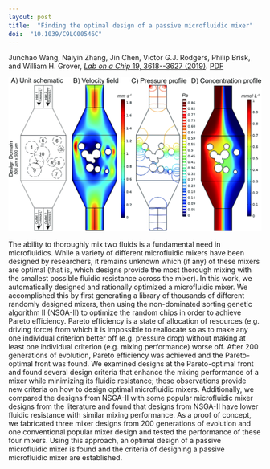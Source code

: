 ```yaml
---
layout: post
title:  "Finding the optimal design of a passive microfluidic mixer"
doi:  "10.1039/C9LC00546C"
---
```


Junchao Wang, Naiyin Zhang, Jin Chen, Victor G.J. Rodgers, Philip Brisk, and William H. Grover, [*Lab on a Chip* 19, 3618--3627 (2019)](https://pubs.rsc.org/en/content/articlelanding/2019/lc/c9lc00546c).  [PDF]("/assets/optimal-mixers.pdf")

<img src="/assets/optimal-mixers.gif">

The ability to thoroughly mix two fluids is a fundamental need in microfluidics. While a variety of different microfluidic mixers have been designed by researchers, it remains unknown which (if any) of these mixers are optimal (that is, which designs provide the most thorough mixing with the smallest possible fluidic resistance across the mixer). In this work, we automatically designed and rationally optimized a microfluidic mixer. We accomplished this by first generating a library of thousands of different randomly designed mixers, then using the non-dominated sorting genetic algorithm II (NSGA-II) to optimize the random chips in order to achieve Pareto efficiency. Pareto efficiency is a state of allocation of resources (e.g. driving force) from which it is impossible to reallocate so as to make any one individual criterion better off (e.g. pressure drop) without making at least one individual criterion (e.g. mixing performance) worse off. After 200 generations of evolution, Pareto efficiency was achieved and the Pareto-optimal front was found. We examined designs at the Pareto-optimal front and found several design criteria that enhance the mixing performance of a mixer while minimizing its fluidic resistance; these observations provide new criteria on how to design optimal microfluidic mixers. Additionally, we compared the designs from NSGA-II with some popular microfluidic mixer designs from the literature and found that designs from NSGA-II have lower fluidic resistance with similar mixing performance. As a proof of concept, we fabricated three mixer designs from 200 generations of evolution and one conventional popular mixer design and tested the performance of these four mixers. Using this approach, an optimal design of a passive microfluidic mixer is found and the criteria of designing a passive microfluidic mixer are established.